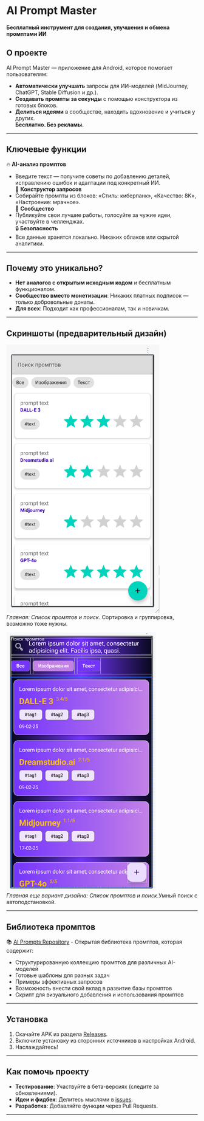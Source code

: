 # AI Prompt Master  
**Бесплатный инструмент для создания, улучшения и обмена промптами ИИ**  

## О проекте  
AI Prompt Master — приложение для Android, которое помогает пользователям:  
- **Автоматически улучшать** запросы для ИИ-моделей (MidJourney, ChatGPT, Stable Diffusion и др.).  
- **Создавать промпты за секунды** с помощью конструктора из готовых блоков.  
- **Делиться идеями** в сообществе, находить вдохновение и учиться у других.  
**Бесплатно. Без рекламы.**  
---
## Ключевые функции  
🔥 **AI-анализ промптов**  
- Введите текст — получите советы по добавлению деталей, исправлению ошибок и адаптации под конкретный ИИ.  
🎨 **Конструктор запросов**  
- Собирайте промпты из блоков: «Стиль: киберпанк», «Качество: 8K», «Настроение: мрачное».  
👥 **Сообщество**  
- Публикуйте свои лучшие работы, голосуйте за чужие идеи, участвуйте в челленджах.  
🔒 **Безопасность**  
- Все данные хранятся локально. Никаких облаков или скрытой аналитики.  
---
## Почему это уникально?  
- **Нет аналогов с открытым исходным кодом** и бесплатным функционалом.  
- **Сообщество вместо монетизации**: Никаких платных подписок — только добровольные донаты.  
- **Для всех**: Подходит как профессионалам, так и новичкам.
---
## Скриншоты (предварительный дизайн)  
![Главная](screenshots/home_screen.png)  
*Главная: Список промптов и поиск*. Сортировка и группировка, возможно тоже нужны.

![Главная](screenshots/home_screen2.png)  
*Главная еще вариант дизайна: Список промптов и поиск*.Умный поиск с автоподстановкой.

---
## Библиотека промптов
📚 [AI Prompts Repository](https://github.com/arnyigor/aiprompts) - Открытая библиотека промптов, которая содержит:
- Структурированную коллекцию промптов для различных AI-моделей
- Готовые шаблоны для разных задач
- Примеры эффективных запросов
- Возможность внести свой вклад в развитие базы промптов
- Скрипт для визуального добавления и использования промптов

---
## Установка  
1. Скачайте APK из раздела [Releases](https://github.com/arnyigor/aipromptmaster/releases).  
2. Включите установку из сторонних источников в настройках Android.  
3. Наслаждайтесь!  
---
## Как помочь проекту  
- **Тестирование**: Участвуйте в бета-версиях (следите за обновлениями).  
- **Идеи и фидбек**: Делитесь мыслями в [issues](https://github.com/arnyigor/aipromptmaster/issues).  
- **Разработка**: Добавляйте функции через Pull Requests.  
---
